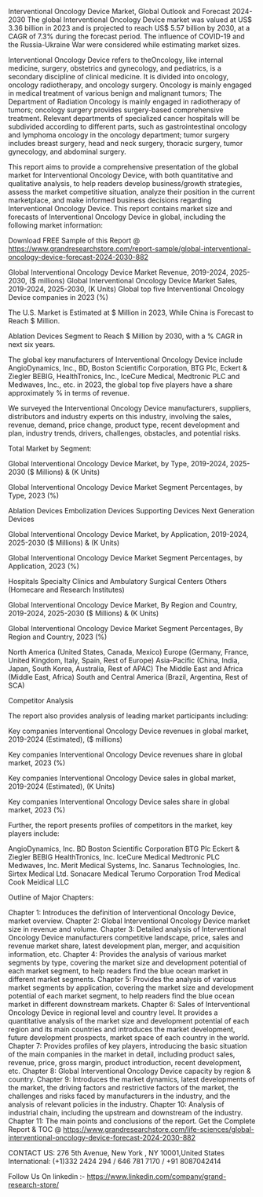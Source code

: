 Interventional Oncology Device Market, Global Outlook and Forecast 2024-2030
The global Interventional Oncology Device market was valued at US$ 3.36 billion in 2023 and is projected to reach US$ 5.57 billion by 2030, at a CAGR of 7.3% during the forecast period. The influence of COVID-19 and the Russia-Ukraine War were considered while estimating market sizes.

Interventional Oncology Device refers to theOncology, like internal medicine, surgery, obstetrics and gynecology, and pediatrics, is a secondary discipline of clinical medicine. It is divided into oncology, oncology radiotherapy, and oncology surgery. Oncology is mainly engaged in medical treatment of various benign and malignant tumors; The Department of Radiation Oncology is mainly engaged in radiotherapy of tumors; oncology surgery provides surgery-based comprehensive treatment. Relevant departments of specialized cancer hospitals will be subdivided according to different parts, such as gastrointestinal oncology and lymphoma oncology in the oncology department; tumor surgery includes breast surgery, head and neck surgery, thoracic surgery, tumor gynecology, and abdominal surgery.

This report aims to provide a comprehensive presentation of the global market for Interventional Oncology Device, with both quantitative and qualitative analysis, to help readers develop business/growth strategies, assess the market competitive situation, analyze their position in the current marketplace, and make informed business decisions regarding Interventional Oncology Device. This report contains market size and forecasts of Interventional Oncology Device in global, including the following market information:

Download FREE Sample of this Report @ https://www.grandresearchstore.com/report-sample/global-interventional-oncology-device-forecast-2024-2030-882

Global Interventional Oncology Device Market Revenue, 2019-2024, 2025-2030, ($ millions)
Global Interventional Oncology Device Market Sales, 2019-2024, 2025-2030, (K Units)
Global top five Interventional Oncology Device companies in 2023 (%)

The U.S. Market is Estimated at $ Million in 2023, While China is Forecast to Reach $ Million.

Ablation Devices Segment to Reach $ Million by 2030, with a % CAGR in next six years.

The global key manufacturers of Interventional Oncology Device include AngioDynamics, Inc., BD, Boston Scientific Corporation, BTG Plc, Eckert & Ziegler BEBIG, HealthTronics, Inc., IceCure Medical, Medtronic PLC and Medwaves, Inc., etc. in 2023, the global top five players have a share approximately % in terms of revenue.

We surveyed the Interventional Oncology Device manufacturers, suppliers, distributors and industry experts on this industry, involving the sales, revenue, demand, price change, product type, recent development and plan, industry trends, drivers, challenges, obstacles, and potential risks.

Total Market by Segment:

Global Interventional Oncology Device Market, by Type, 2019-2024, 2025-2030 ($ Millions) & (K Units)

Global Interventional Oncology Device Market Segment Percentages, by Type, 2023 (%)

Ablation Devices
Embolization Devices
Supporting Devices
Next Generation Devices

Global Interventional Oncology Device Market, by Application, 2019-2024, 2025-2030 ($ Millions) & (K Units)

Global Interventional Oncology Device Market Segment Percentages, by Application, 2023 (%)

Hospitals
Specialty Clinics and Ambulatory Surgical Centers
Others (Homecare and Research Institutes)

Global Interventional Oncology Device Market, By Region and Country, 2019-2024, 2025-2030 ($ Millions) & (K Units)

Global Interventional Oncology Device Market Segment Percentages, By Region and Country, 2023 (%)

North America (United States, Canada, Mexico)
Europe (Germany, France, United Kingdom, Italy, Spain, Rest of Europe)
Asia-Pacific (China, India, Japan, South Korea, Australia, Rest of APAC)
The Middle East and Africa (Middle East, Africa)
South and Central America (Brazil, Argentina, Rest of SCA)

Competitor Analysis

The report also provides analysis of leading market participants including:

Key companies Interventional Oncology Device revenues in global market, 2019-2024 (Estimated), ($ millions)

Key companies Interventional Oncology Device revenues share in global market, 2023 (%)

Key companies Interventional Oncology Device sales in global market, 2019-2024 (Estimated), (K Units)

Key companies Interventional Oncology Device sales share in global market, 2023 (%)

Further, the report presents profiles of competitors in the market, key players include:

AngioDynamics, Inc.
BD
Boston Scientific Corporation
BTG Plc
Eckert & Ziegler BEBIG
HealthTronics, Inc.
IceCure Medical
Medtronic PLC
Medwaves, Inc.
Merit Medical Systems, Inc.
Sanarus Technologies, Inc.
Sirtex Medical Ltd.
Sonacare Medical
Terumo Corporation
Trod Medical
Cook Meidical LLC

Outline of Major Chapters:

Chapter 1: Introduces the definition of Interventional Oncology Device, market overview.
Chapter 2: Global Interventional Oncology Device market size in revenue and volume.
Chapter 3: Detailed analysis of Interventional Oncology Device manufacturers competitive landscape, price, sales and revenue market share, latest development plan, merger, and acquisition information, etc.
Chapter 4: Provides the analysis of various market segments by type, covering the market size and development potential of each market segment, to help readers find the blue ocean market in different market segments.
Chapter 5: Provides the analysis of various market segments by application, covering the market size and development potential of each market segment, to help readers find the blue ocean market in different downstream markets.
Chapter 6: Sales of Interventional Oncology Device in regional level and country level. It provides a quantitative analysis of the market size and development potential of each region and its main countries and introduces the market development, future development prospects, market space of each country in the world.
Chapter 7: Provides profiles of key players, introducing the basic situation of the main companies in the market in detail, including product sales, revenue, price, gross margin, product introduction, recent development, etc.
Chapter 8: Global Interventional Oncology Device capacity by region & country.
Chapter 9: Introduces the market dynamics, latest developments of the market, the driving factors and restrictive factors of the market, the challenges and risks faced by manufacturers in the industry, and the analysis of relevant policies in the industry.
Chapter 10: Analysis of industrial chain, including the upstream and downstream of the industry.
Chapter 11: The main points and conclusions of the report.
Get the Complete Report & TOC @ https://www.grandresearchstore.com/life-sciences/global-interventional-oncology-device-forecast-2024-2030-882

CONTACT US:
276 5th Avenue, New York , NY 10001,United States
International: (+1)332 2424 294 / 646 781 7170 / +91 8087042414

Follow Us On linkedin :- https://www.linkedin.com/company/grand-research-store/
